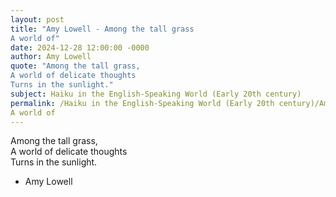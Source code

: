```yaml
---
layout: post
title: "Amy Lowell - Among the tall grass  
A world of"
date: 2024-12-28 12:00:00 -0000
author: Amy Lowell
quote: "Among the tall grass,  
A world of delicate thoughts  
Turns in the sunlight."
subject: Haiku in the English-Speaking World (Early 20th century)
permalink: /Haiku in the English-Speaking World (Early 20th century)/Amy Lowell/Amy Lowell - Among the tall grass  
A world of
---
```


Among the tall grass,  
A world of delicate thoughts  
Turns in the sunlight.

- Amy Lowell
